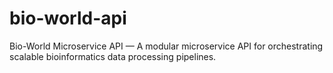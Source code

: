 # bio-world-api
Bio-World Microservice API — A modular microservice API for orchestrating scalable bioinformatics data processing pipelines.
